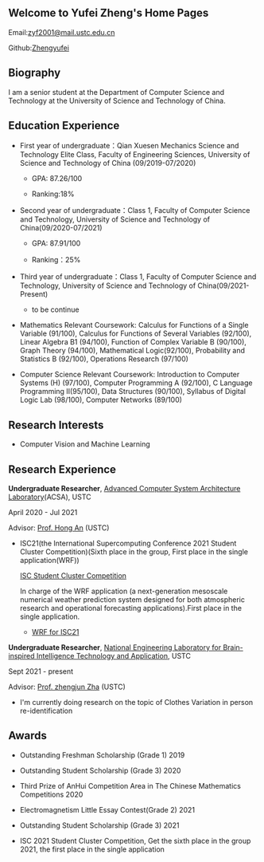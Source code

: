 ## Welcome to Yufei Zheng's Home Pages

Email:zyf2001@mail.ustc.edu.cn

Github:[Zhengyufei](https://github.com/ritaanthem)

## Biography

I am a senior student at the Department of Computer Science and Technology at the University of Science and Technology of China.

## Education Experience  

* First year of undergraduate：Qian Xuesen Mechanics Science and Technology Elite Class, Faculty of Engineering Sciences, University of Science and Technology of China (09/2019-07/2020)

   * GPA: 87.26/100      
   
   * Ranking:18% 	                	                       
   
* Second year of undergraduate：Class 1, Faculty of Computer Science and Technology, University of Science and Technology of China(09/2020-07/2021)

   * GPA: 87.91/100             
   
   * Ranking：25%      

* Third year of undergraduate：Class 1, Faculty of Computer Science and Technology, University of Science and Technology of China(09/2021-Present)

  * to be continue


* Mathematics Relevant Coursework: Calculus for Functions of a Single Variable (91/100), Calculus for Functions of Several Variables (92/100), Linear Algebra B1 (94/100), Function of Complex Variable B (90/100), Graph Theory (94/100), Mathematical Logic(92/100), Probability and Statistics B (92/100), Operations Research (97/100)

* Computer Science Relevant Coursework: Introduction to Computer Systems (H) (97/100), Computer Programming A (92/100), C Language Programming II(95/100), Data Structures (90/100), Syllabus of Digital Logic Lab (98/100), Computer Networks (89/100)

## Research Interests

* Computer Vision and Machine Learning

## Research Experience

**Undergraduate Researcher**, [Advanced Computer System Architecture Laboratory](http://acsa.ustc.edu.cn)(ACSA), USTC 

April 2020 - Jul 2021

Advisor: [Prof. Hong An](http://cs.ustc.edu.cn/2020/0426/c23235a460072/page.htm) (USTC)

* ISC21(the International Supercomputing Conference 2021 Student Cluster Competition)(Sixth place in the group, First place in the single application(WRF))

  [ISC Student Cluster Competition](https://www.isc-hpc.com/student-cluster-competition.html)
  
  In charge of the WRF application (a next-generation mesoscale numerical weather prediction system designed for both atmospheric research and operational forecasting applications).First place in the single application.
  
  * [WRF for ISC21](https://hpcadvisorycouncil.atlassian.net/wiki/spaces/HPCWORKS/pages/1827438600/WRF+with+Single+Domain+-+Practice+case+for+ISC21+SCC)


**Undergraduate Researcher**, [National Engineering Laboratory for Brain-inspired Intelligence Technology and Application](http://leinao.ustc.edu.cn), USTC
  
Sept 2021 - present

Advisor: [Prof. zhengjun Zha](http://sds.ustc.edu.cn/2018/0723/c15528a298806/page.htm) (USTC)

* I'm currently doing research on the topic of Clothes Variation in person re-identification
  
## Awards

* Outstanding Freshman Scholarship (Grade 1) 2019

* Outstanding Student Scholarship (Grade 3) 2020

* Third Prize of AnHui Competition Area in The Chinese Mathematics Competitions 2020

* Electromagnetism Little Essay Contest(Grade 2) 2021

* Outstanding Student Scholarship (Grade 3) 2021

* ISC 2021 Student Cluster Competition, Get the sixth place in the group 2021, the first place in the single application
